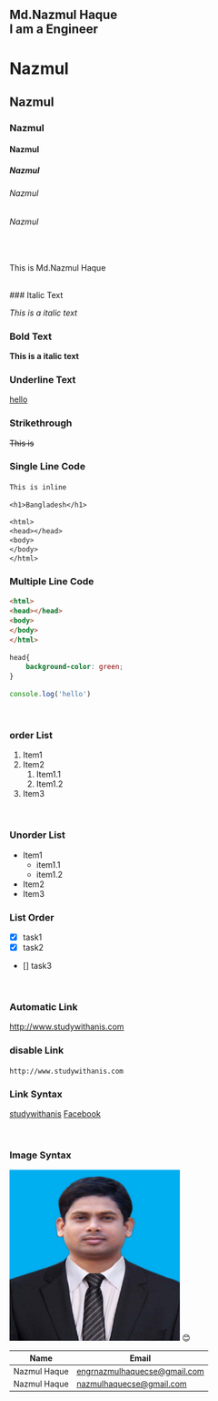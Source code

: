 <!--Markdown-->
Md.Nazmul Haque  
I am a Engineer
---
# Nazmul  
## Nazmul
### Nazmul
#### Nazmul
##### Nazmul
###### Nazmul
###### Nazmul

<br/>
<p>This is Md.Nazmul Haque</p>  
<br/>
### Italic Text  

_This is a italic text_
<br/>
### Bold Text

__This is a italic text__

### Underline Text
<u>hello</u>

### Strikethrough

~~This is~~
<br/>

### Single Line Code

`This is inline`

`<h1>Bangladesh</h1>`

```
<html>
<head></head>
<body>
</body>
</html>
```
### Multiple Line Code
```html
<html>
<head></head>
<body>
</body>
</html>
```

```css
head{
    background-color: green;
}
```

```javascript
console.log('hello')
```
<br/>

### order List 
1. Item1  
2. Item2  
   1. Item1.1  
   2. Item1.2
3. Item3  

<br/>

### Unorder List
- Item1
  - item1.1 
  - item1.2 
- Item2
- Item3

### List Order
- [x] task1
- [x] task2
- [] task3 

<br/>

### Automatic Link
http://www.studywithanis.com
<br/>

### disable Link
`http://www.studywithanis.com`
<br/>

### Link Syntax

[studywithanis](http://www.studywithanis.com)
[Facebook](Facebook)
<!-- ALll link is here -->
[Facebook]: http://www.facebook.com
<br/>

### Image Syntax

<!-- ![profile](./image/Sadhin Passport 300.jpg) -->

<img src="./image/Sadhin Passport 300.jpg" width="300" height="300" title="profile image"/>
😊

<!-- Table -->
| Name         | Email                     |
|-----|-----|
| Nazmul Haque | engrnazmulhaquecse@gmail.com |
| Nazmul Haque | nazmulhaquecse@gmail.com |
